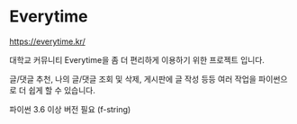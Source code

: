 # Everytime
https://everytime.kr/

대학교 커뮤니티 Everytime을 좀 더 편리하게 이용하기 위한 프로젝트 입니다.  

글/댓글 추천, 나의 글/댓글 조회 및 삭제, 게시판에 글 작성 등등 여러 작업을 파이썬으로 더 쉽게 할 수 있습니다.  

파이썬 3.6 이상 버전 필요 (f-string)
